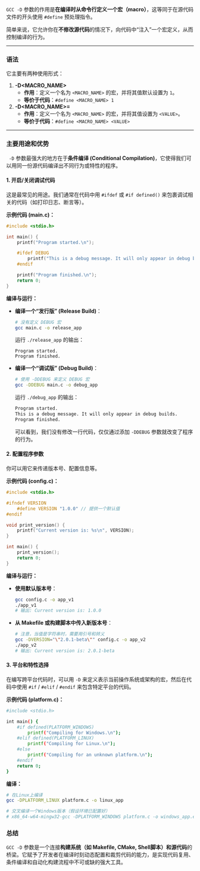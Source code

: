 

`GCC -D` 参数的作用是**在编译时从命令行定义一个宏（macro）**，这等同于在源代码文件的开头使用 `#define` 预处理指令。

简单来说，它允许你在**不修改源代码**的情况下，向代码中“注入”一个宏定义，从而控制编译的行为。

------



### 语法

它主要有两种使用形式：

1. **-D<MACRO_NAME>**
   - **作用**：定义一个名为 `<MACRO_NAME>` 的宏，并将其值默认设置为 `1`。
   - **等价于代码**：`#define <MACRO_NAME> 1`
2. **-D<MACRO_NAME>=<VALUE>**
   - **作用**：定义一个名为 `<MACRO_NAME>` 的宏，并将其值设置为 `<VALUE>`。
   - **等价于代码**：`#define <MACRO_NAME> <VALUE>`

------



### 主要用途和优势

` -D` 参数最强大的地方在于**条件编译 (Conditional Compilation)**，它使得我们可以用同一份源代码编译出不同行为或特性的程序。

#### 1. 开启/关闭调试代码

这是最常见的用途。我们通常在代码中用 `#ifdef` 或 `#if defined()` 来包裹调试相关的代码（如打印日志、断言等）。

**示例代码 (main.c)：**

```c
#include <stdio.h>

int main() {
    printf("Program started.\n");

    #ifdef DEBUG
        printf("This is a debug message. It will only appear in debug builds.\n");
    #endif

    printf("Program finished.\n");
    return 0;
}
```

**编译与运行：**

- **编译一个“发行版” (Release Build)**：

  ```bash
  # 没有定义 DEBUG 宏
  gcc main.c -o release_app
  ```

  运行 `./release_app` 的输出：

  ```
  Program started.
  Program finished.
  ```

- **编译一个“调试版” (Debug Build)**：

  ```bash
  # 使用 -DDEBUG 来定义 DEBUG 宏
  gcc -DDEBUG main.c -o debug_app
  ```

  运行 `./debug_app` 的输出：

  ```bash
  Program started.
  This is a debug message. It will only appear in debug builds.
  Program finished.
  ```

  可以看到，我们没有修改一行代码，仅仅通过添加 `-DDEBUG` 参数就改变了程序的行为。



#### 2. 配置程序参数

你可以用它来传递版本号、配置信息等。

**示例代码 (config.c)：**

```c
#include <stdio.h>

#ifndef VERSION
    #define VERSION "1.0.0" // 提供一个默认值
#endif

void print_version() {
    printf("Current version is: %s\n", VERSION);
}

int main() {
    print_version();
    return 0;
}
```

**编译与运行：**

- **使用默认版本号**：

  ```bash
  gcc config.c -o app_v1
  ./app_v1
  # 输出: Current version is: 1.0.0
  ```

- **从 Makefile 或构建脚本中传入新版本号**：

  ```bash
  # 注意，当值是字符串时，需要用引号和转义
  gcc -DVERSION="\"2.0.1-beta\"" config.c -o app_v2
  ./app_v2
  # 输出: Current version is: 2.0.1-beta
  ```



#### 3. 平台和特性选择

在编写跨平台代码时，可以用 `-D` 来定义表示当前操作系统或架构的宏，然后在代码中使用 `#if` / `#elif` / `#endif` 来包含特定平台的代码。

**示例代码 (platform.c)：**

```bash
#include <stdio.h>

int main() {
    #if defined(PLATFORM_WINDOWS)
        printf("Compiling for Windows.\n");
    #elif defined(PLATFORM_LINUX)
        printf("Compiling for Linux.\n");
    #else
        printf("Compiling for an unknown platform.\n");
    #endif
    return 0;
}
```

**编译：**

```bash
# 在Linux上编译
gcc -DPLATFORM_LINUX platform.c -o linux_app

# 交叉编译一个Windows版本（假设环境已配置好）
# x86_64-w64-mingw32-gcc -DPLATFORM_WINDOWS platform.c -o windows_app.exe
```



### 总结

`GCC -D` 参数是一个连接**构建系统（如 Makefile, CMake, Shell脚本）和源代码**的桥梁。它赋予了开发者在编译时刻动态配置和裁剪代码的能力，是实现代码复用、条件编译和自动化构建流程中不可或缺的强大工具。